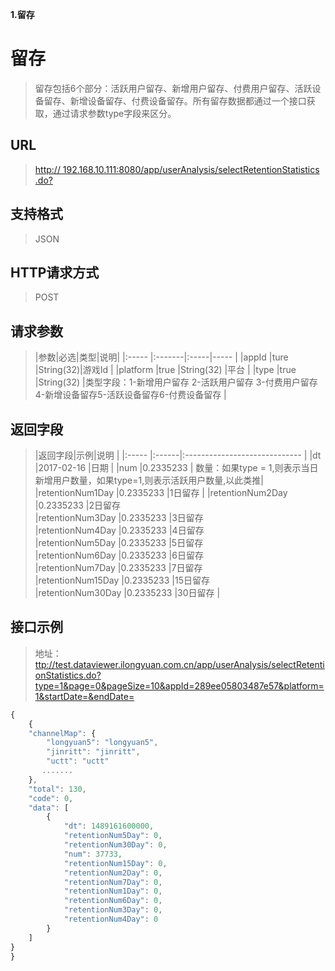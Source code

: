 **1.留存**
# 留存
> 留存包括6个部分：活跃用户留存、新增用户留存、付费用户留存、活跃设备留存、新增设备留存、付费设备留存。所有留存数据都通过一个接口获取，通过请求参数type字段来区分。

## URL
> [http:// 192.168.10.111:8080/app/userAnalysis/selectRetentionStatistics .do?](http://dataviewer.ilongyuan.com.cn/app/userAnalysis/selectRetentionStatistics.do)

## 支持格式
> JSON

## HTTP请求方式
> POST

## 请求参数
> |参数|必选|类型|说明|
|:-----  |:-------|:-----|-----                               |
|appId    |ture    |String(32)|游戏Id                          |
|platform    |true    |String(32)   |平台 |
|type    |true    |String(32)   |类型字段：1-新增用户留存 2-活跃用户留存 3-付费用户留存4-新增设备留存5-活跃设备留存6-付费设备留存 |
## 返回字段
> |返回字段|示例|说明                              |
|:-----   |:------|:-----------------------------   |
|dt   |2017-02-16    |日期  |
|num  |0.2335233 | 数量：如果type = 1,则表示当日新增用户数量，如果type=1,则表示活跃用户数量,以此类推|
|retentionNum1Day |0.2335233 |1日留存                         |
|retentionNum2Day |0.2335233 |2日留存   
|retentionNum3Day |0.2335233 |3日留存   
|retentionNum4Day |0.2335233 |4日留存   
|retentionNum5Day |0.2335233 |5日留存   
|retentionNum6Day |0.2335233 |6日留存   
|retentionNum7Day |0.2335233 |7日留存   
|retentionNum15Day |0.2335233 |15日留存   
|retentionNum30Day |0.2335233 |30日留存                     |

## 接口示例
> 地址：[ttp://test.dataviewer.ilongyuan.com.cn/app/userAnalysis/selectRetentionStatistics.do?type=1&page=0&pageSize=10&appId=289ee05803487e57&platform=1&startDate=&endDate=](http://dataviewer.ilongyuan.com.cn/app/userAnalysis/selectRetentionStatistics.do)
``` javascript
{
    {
    "channelMap": {
        "longyuan5": "longyuan5",
        "jinritt": "jinritt",
        "uctt": "uctt"
       .......
    },
    "total": 130,
    "code": 0,
    "data": [
        {
            "dt": 1489161600000,
            "retentionNum5Day": 0,
            "retentionNum30Day": 0,
            "num": 37733,
            "retentionNum15Day": 0,
            "retentionNum2Day": 0,
            "retentionNum7Day": 0,
            "retentionNum1Day": 0,
            "retentionNum6Day": 0,
            "retentionNum3Day": 0,
            "retentionNum4Day": 0
        }
    ]
}
}
``` 